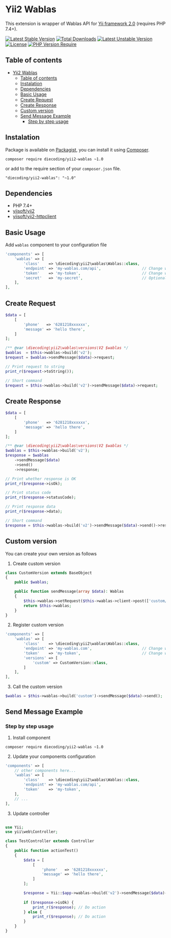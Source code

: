 # Yii2 Wablas

This extension is wrapper of Wablas API for [Yii framework 2.0](http://www.yiiframework.com) (requires PHP 7.4+).

[![Latest Stable Version](http://poser.pugx.org/diecoding/yii2-wablas/v)](https://packagist.org/packages/diecoding/yii2-wablas)
[![Total Downloads](http://poser.pugx.org/diecoding/yii2-wablas/downloads)](https://packagist.org/packages/diecoding/yii2-wablas)
[![Latest Unstable Version](http://poser.pugx.org/diecoding/yii2-wablas/v/unstable)](https://packagist.org/packages/diecoding/yii2-wablas)
[![License](http://poser.pugx.org/diecoding/yii2-wablas/license)](https://packagist.org/packages/diecoding/yii2-wablas)
[![PHP Version Require](http://poser.pugx.org/diecoding/yii2-wablas/require/php)](https://packagist.org/packages/diecoding/yii2-wablas)

## Table of contents

- [Yii2 Wablas](#yii2-wablas)
  - [Table of contents](#table-of-contents)
  - [Instalation](#instalation)
  - [Dependencies](#dependencies)
  - [Basic Usage](#basic-usage)
  - [Create Request](#create-request)
  - [Create Response](#create-response)
  - [Custom version](#custom-version)
  - [Send Message Example](#send-message-example)
    - [Step by step usage](#step-by-step-usage)

## Instalation

Package is available on [Packagist](https://packagist.org/packages/diecoding/yii2-wablas), you can install it using [Composer](https://getcomposer.org).

```shell
composer require diecoding/yii2-wablas ~1.0
```

or add to the require section of your `composer.json` file.

```
"diecoding/yii2-wablas": "~1.0"
```

## Dependencies

- PHP 7.4+
- [yiisoft/yii2](https://github.com/yiisoft/yii2)
- [yiisoft/yii2-httpclient](https://github.com/yiisoft/yii2-httpclient)

## Basic Usage

Add `wablas` component to your configuration file

```php
'components' => [
    'wablas' => [
        'class'    => \diecoding\yii2\wablas\Wablas::class,
        'endpoint' => 'my-wablas.com/api',                  // Change with your wablas API endpoint
        'token'    => 'my-token',                           // Change with your wablas API token
        'secret'   => 'my-secret',                          // Optional, change with your wablas API secret, you can use token with format `token.secret`
    ],
],
```

## Create Request

```php
$data = [
    [
        'phone'   => '6281218xxxxxx',
        'message' => 'hello there',
    ]
];

/** @var \diecoding\yii2\wablas\versions\V2 $wablas */
$wablas  = $this->wablas->build('v2');
$request = $wablas->sendMessage($data)->request;

// Print request to string
print_r($request->toString());

// Short command
$request = $this->wablas->build('v2')->sendMessage($data)->request;
```

## Create Response

```php
$data = [
    [
        'phone'   => '6281218xxxxxx',
        'message' => 'hello there',
    ]
];

/** @var \diecoding\yii2\wablas\versions\V2 $wablas */
$wablas = $this->wablas->build('v2');
$response = $wablas
    ->sendMessage($data)
    ->send()
    ->response;

// Print whether response is OK
print_r($response->isOk);

// Print status code
print_r($response->statusCode);

// Print response data
print_r($response->data);

// Short command
$response = $this->wablas->build('v2')->sendMessage($data)->send()->response;
```

## Custom version

You can create your own version as follows

1. Create custom version

```php
class CustomVersion extends BaseObject
{
    public $wablas;

    public function sendMessage(array $data): Wablas
    {
        $this->wablas->setRequest($this->wablas->client->post(['custom/send-message'])->setData($data));
        return $this->wablas;
    }
}
```

2. Register custom version

```php
'components' => [
    'wablas' => [
        'class'    => \diecoding\yii2\wablas\Wablas::class,
        'endpoint' => 'my-wablas.com',                      // Change with your endpoint
        'token'    => 'my-token',                           // Change with your wablas token,
        'versions' => [
            'custom' => CustomVersion::class,
        ]
    ],
],
```

3. Call the custom version

```php
$wablas = $this->wablas->build('custom')->sendMessage($data)->send();
```

## Send Message Example

### Step by step usage

1. Install component

```shell
composer require diecoding/yii2-wablas ~1.0
```

2. Update your components configuration

```php
'components' => [
    // other components here...
    'wablas' => [
        'class'    => \diecoding\yii2\wablas\Wablas::class,
        'endpoint' => 'my-wablas.com/api',
        'token'    => 'my-token',
    ],
    // ...
],
```

3. Update controller

```php

use Yii;
use yii\web\Controller;

class TestController extends Controller
{
    public function actionTest()
    {
        $data = [
            [
                'phone'   => '6281218xxxxxx',
                'message' => 'hello there',
            ]
        ];

        $response = Yii::$app->wablas->build('v2')->sendMessage($data)->send()->response;
        
        if ($response->isOk) {
            print_r($response); // Do action
        } else {
            print_r($response); // Do action
        }
    }
}
```
